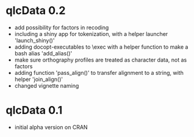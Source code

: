 # qlcData 0.2

* add possibility for factors in recoding
* including a shiny app for tokenization, with a helper launcher 'launch_shiny()'
* adding docopt-executables to \exec with a helper function to make a bash alias 'add_alias()'
* make sure orthography profiles are treated as character data, not as factors
* adding function 'pass_align()' to transfer alignment to a string, with helper 'join_align()'
* changed vignette naming

# qlcData 0.1

* initial alpha version on CRAN


